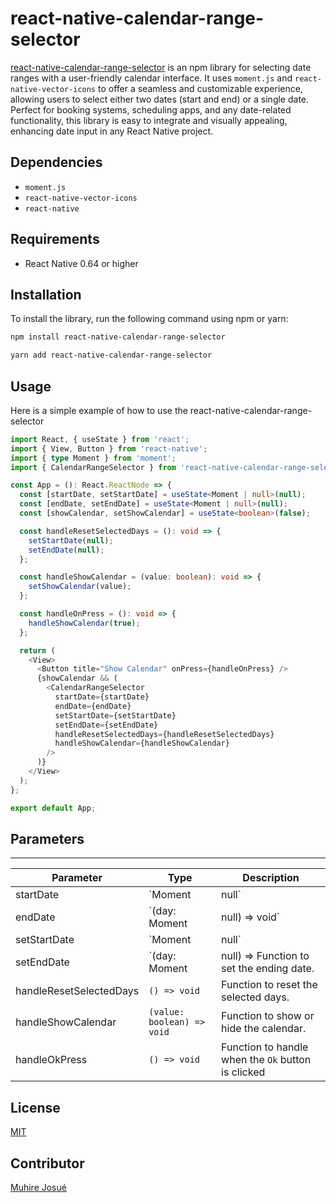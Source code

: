 # react-native-calendar-range-selector

[react-native-calendar-range-selector](https://www.npmjs.com/package/react-native-calendar-range-selector) is an npm library for selecting date ranges with a user-friendly calendar interface. It uses `moment.js` and `react-native-vector-icons` to offer a seamless and customizable experience, allowing users to select either two dates (start and end) or a single date. Perfect for booking systems, scheduling apps, and any date-related functionality, this library is easy to integrate and visually appealing, enhancing date input in any React Native project.

## Dependencies

- `moment.js`
- `react-native-vector-icons`
- `react-native`

## Requirements

- React Native 0.64 or higher

## Installation

To install the library, run the following command using npm or yarn:

```bash
npm install react-native-calendar-range-selector
```

```bash
yarn add react-native-calendar-range-selector
```

## Usage
Here is a simple example of how to use the react-native-calendar-range-selector 

```ts
import React, { useState } from 'react';
import { View, Button } from 'react-native';
import { type Moment } from 'moment';
import { CalendarRangeSelector } from 'react-native-calendar-range-selector';

const App = (): React.ReactNode => {
  const [startDate, setStartDate] = useState<Moment | null>(null);
  const [endDate, setEndDate] = useState<Moment | null>(null);
  const [showCalendar, setShowCalendar] = useState<boolean>(false);

  const handleResetSelectedDays = (): void => {
    setStartDate(null);
    setEndDate(null);
  };

  const handleShowCalendar = (value: boolean): void => {
    setShowCalendar(value);
  };

  const handleOnPress = (): void => {
    handleShowCalendar(true);
  };

  return (
    <View>
      <Button title="Show Calendar" onPress={handleOnPress} />
      {showCalendar && (
        <CalendarRangeSelector
          startDate={startDate}
          endDate={endDate}
          setStartDate={setStartDate}
          setEndDate={setEndDate}
          handleResetSelectedDays={handleResetSelectedDays}
          handleShowCalendar={handleShowCalendar}
        />
      )}
    </View>
  );
};

export default App;


```

## Parameters
---
| Parameter | Type | Description |
| --------- | ---- | ----------- |
| startDate | `Moment | null` | The starting date of the selected range. |
| endDate | `(day: Moment | null) => void` | The ending date of the selected range. |
| setStartDate | `Moment | null` | Function to set the starting date. |
| setEndDate | `(day: Moment | null) => Function to set the ending date. |
| handleResetSelectedDays | `() => void` | Function to reset the selected days. |
| handleShowCalendar | `(value: boolean) => void` | Function to show or hide the calendar. |
| handleOkPress | `() => void` | Function to handle when the  `Ok` button is clicked|

## License
[MIT](https://choosealicense.com/licenses/mit/)

## Contributor
[Muhire Josué](https://github.com/Muhire-Josue)
